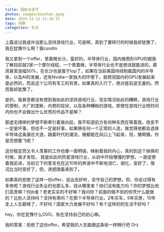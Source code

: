 ```yaml
---
title: 固执与坚守
photos: images/baoshan.jpeg
date: 2024-12-12 12:18:13
tags: 闲聊
categories: 生活
---
```


上篇说过我或许没那么坚持游戏行业，可是啊，真到了要转行的时候我却犹豫了，我在犹豫什么啊？我csndm

我又拿到一个offer，景嘉微长沙，蛮好的，半导体行业，国内做图形GPU的据我了解目前就2家一个摩尔线程，一个景嘉微，半导体行业也不是想进就能进的，薪资甚至涨幅50%，在长沙也是属于top了，如果在当前美国持续制裁国内的半导体，以及AI的发展，还有Nvidia一家独大的环境下，我预测国内的GPU发展起来是必然的，而且这个公司有军工的背景，如果真的入行了，绝对是前途无量的。然而我却犹豫了。

是的，我甚至都没有想到我如此的坚持游戏行业，现实情况如此的糟糕，游戏行业的管制，大厂的垄断，内卷的现状，以及各种糟粕的游戏，即使在游戏行业短时间内你也不会做出什么优秀的作品不是嘛？

那虚无缥缈的梦想不断牵引着我向前，我不知道前方有何种东西在等着我，改变不一定是坏事，但也不一定是好事，如果换任何一个正常的人选，我觉得他都会选择半导体这条康庄大道，跟着时代的潮流，猪都能在风口上飞起来，但，猪啊猪，你是否想要飞呢？

这份稳定而又令人羡慕的工作也像一面明镜，映射着我的内心，真的到这个抉择的时候，我才发现， 我是如此的热爱游戏行业，从初中开始懵懂的梦想，一直促使着我前进，当初立下的誓言也在近10年的奔波中不断地消亡，弱化，变好了，情况比当时变好了，但，诱惑随着来到了。

如果真的拒绝了这样一份offer，说出去好听，坚守自己的梦想，但，你会过得有多惨呢？游戏行业失业的也那么多，钱从哪里来？他们没有能力吗？你的梦想比他们高贵嘛？你jb谁？老老实实的不好嘛？我问你？前面的做不到的你凭什么能做的？比别人坚持吗？坚持有用吗？在那个半导体行业，2年买车，5年买房，10年走上人生巅峰了，不好吗？国家大力发展不好吗？有个这样的的生活不好吗？

hey，你在犹豫什么OVO，有在坚持自己的初心嘛。

我的答案：拒绝了这份offer。希望我的人生能跟这条街一样畅行吧 Orz